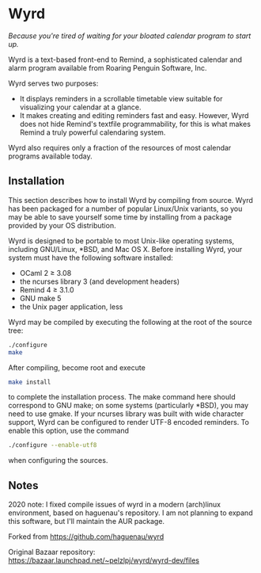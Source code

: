 # Wyrd

*Because you're tired of waiting for your bloated calendar program to start up.*

Wyrd is a text-based front-end to Remind, a sophisticated calendar and alarm program available from Roaring Penguin Software, Inc.

Wyrd serves two purposes:
- It displays reminders in a scrollable timetable view suitable for visualizing your calendar at a glance.
- It makes creating and editing reminders fast and easy. However, Wyrd does not hide Remind's textfile programmability, for this is what makes Remind a truly powerful calendaring system.

Wyrd also requires only a fraction of the resources of most calendar programs available today.

## Installation

This section describes how to install Wyrd by compiling from source. Wyrd has been packaged for a number of popular Linux/Unix variants, so you may be able to save yourself some time by installing from a package provided by your OS distribution.

Wyrd is designed to be portable to most Unix-like operating systems, including GNU/Linux, *BSD, and Mac OS X. Before installing Wyrd, your system must have the following software installed:
- OCaml 2 ≥ 3.08
- the ncurses library 3 (and development headers)
- Remind 4 ≥ 3.1.0
- GNU make 5
- the Unix pager application, less

Wyrd may be compiled by executing the following at the root of the source tree:
```bash
./configure
make
```
After compiling, become root and execute
```bash
make install
```
to complete the installation process. The make command here should correspond to GNU make; on some systems (particularly *BSD), you may need to use gmake.
If your ncurses library was built with wide character support, Wyrd can be configured to render UTF-8 encoded reminders. To enable this option, use the command
```bash
./configure --enable-utf8
```
when configuring the sources.

## Notes

2020 note: I fixed compile issues of wyrd in a modern (arch)linux environment, based on haguenau's repository. I am not planning to expand this software, but I'll maintain the AUR package.

Forked from https://github.com/haguenau/wyrd

Original Bazaar repository: https://bazaar.launchpad.net/~pelzlpj/wyrd/wyrd-dev/files


